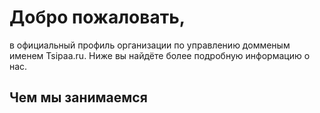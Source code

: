 # Добро пожаловать,

в официальный профиль организации по управлению домменым именем Tsipaa.ru. Ниже вы найдёте более подробную информацию о нас.

## Чем мы занимаемся

<!--

**Here are some ideas to get you started:**

🙋‍♀️ A short introduction - what is your organization all about?
🌈 Contribution guidelines - how can the community get involved?
👩‍💻 Useful resources - where can the community find your docs? Is there anything else the community should know?
🍿 Fun facts - what does your team eat for breakfast?
🧙 Remember, you can do mighty things with the power of [Markdown](https://docs.github.com/github/writing-on-github/getting-started-with-writing-and-formatting-on-github/basic-writing-and-formatting-syntax)
-->
